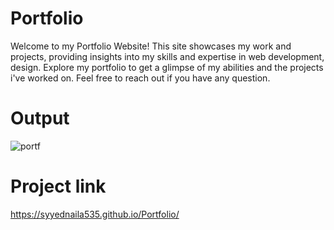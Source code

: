 # Portfolio
Welcome to my Portfolio Website! This site showcases my work and projects, providing insights into my skills and expertise in web development, design. Explore my portfolio to get a glimpse of my abilities and the projects i've worked on. Feel free to reach out if you have any question.
# Output
![portf](https://github.com/Syyednaila535/Portfolio/assets/130342468/fa934b70-fc95-482d-a838-d0582e0948f4)
# Project link
https://syyednaila535.github.io/Portfolio/
